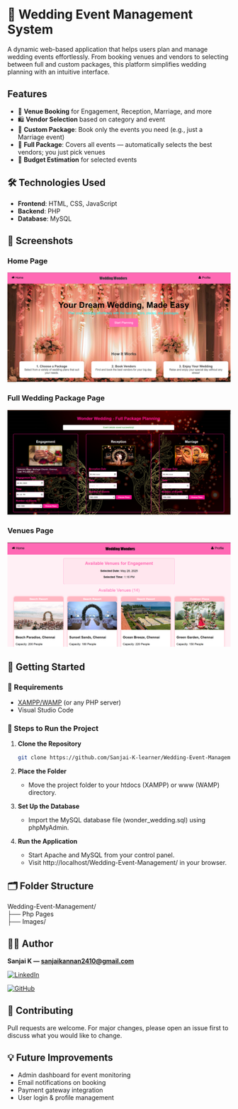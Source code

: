 # 💒 Wedding Event Management System

A dynamic web-based application that helps users plan and manage wedding events effortlessly. From booking venues and vendors to selecting between full and custom packages, this platform simplifies wedding planning with an intuitive interface.

## Features

  - 🏨 **Venue Booking** for Engagement, Reception, Marriage, and more
  - 🛍️ **Vendor Selection** based on category and event
  - 🧩 **Custom Package**: Book only the events you need (e.g., just a Marriage event)
  - 🎁 **Full Package**: Covers all events — automatically selects the best vendors; you just pick venues
  - 🧮 **Budget Estimation** for selected events

## 🛠️ Technologies Used

  - **Frontend**: HTML, CSS, JavaScript
  - **Backend**: PHP
  - **Database**: MySQL

## 📸 Screenshots
###                                                         Home Page
![Homepage](https://github.com/Sanjai-K-learner/Wedding-Event-Management/blob/e2a8bfd66767e2efc7c052af28ce461d7c1f994a/Images/homepage.PNG)
###                                                         Full Wedding Package Page
![Venue Selection](https://github.com/Sanjai-K-learner/Wedding-Event-Management/blob/e2a8bfd66767e2efc7c052af28ce461d7c1f994a/Images/FullEventpage.PNG)
###                                                         Venues Page
![Custom Package](https://github.com/Sanjai-K-learner/Wedding-Event-Management/blob/e2a8bfd66767e2efc7c052af28ce461d7c1f994a/Images/venuepage.PNG)
## 🏁 Getting Started

### 🔧 Requirements
- [XAMPP/WAMP](https://www.apachefriends.org/) (or any PHP server)
- Visual Studio Code

### 🚀 Steps to Run the Project

1. **Clone the Repository**
   ```bash
   git clone https://github.com/Sanjai-K-learner/Wedding-Event-Management.git
2. **Place the Folder**  
    - Move the project folder to your htdocs (XAMPP) or www (WAMP) directory.

4. **Set Up the Database**  
    - Import the MySQL database file (wonder_wedding.sql) using phpMyAdmin.

4. **Run the Application**  
    - Start Apache and MySQL from your control panel.
    - Visit http://localhost/Wedding-Event-Management/ in your browser.

## 🗂️ Folder Structure

Wedding-Event-Management/  
├── Php Pages  
├── Images/

## 👨‍💻 Author
**Sanjai K — sanjaikannan2410@gmail.com**

[![LinkedIn](https://img.shields.io/badge/-LinkedIn-0A66C2?logo=linkedin&logoColor=white&style=flat-square)](https://www.linkedin.com/in/sanjai-k-5b1206299/) 

[![GitHub](https://img.shields.io/badge/-GitHub-100000?logo=github&logoColor=white&style=flat-square)](https://github.com/Sanjai-K-learner)


## 🤝 Contributing
  Pull requests are welcome. For major changes, please open an issue first to discuss what you would like to change.

## 💡 Future Improvements

- Admin dashboard for event monitoring
- Email notifications on booking
- Payment gateway integration
- User login & profile management

